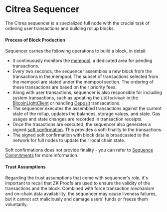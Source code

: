 # Citrea Sequencer

The Citrea sequencer is a specialized full node with the crucial task of ordering user transactions and building rollup blocks. 

#### Process of Block Production

Sequencer carries the following operations to build a block, in detail:

- It continuously monitors the [mempool](./mempool.md), a dedicated area for pending transactions. 
- Every two seconds, the sequencer assembles a new block from the transactions in the mempool. The subset of transactions selected from the mempool are stated under the mempool section. The ordering of these transactions are based on their priority fees.
- Along with user transactions, sequencer is also responsible for including system transactions, such as updating the `L1BlockHash` in the [BitcoinLightClient](/developer-documentation/system-contracts/bitcoin-light-client.md) or handling [Deposit](/developer-documentation/system-contracts/bridge.md) transacations.
- The sequencer executes the assembled transactions against the current state of the rollup, updates the balances, storage values, and state. Gas usages and state changes are recorded in transaction receipts.
- Once the trasactions are executed, the sequencer also generates a signed [soft confirmation](./soft-confirmation.md). This provides a soft-finality to the transactions.
- The signed soft confirmation with block data is broadcasted to the network for full nodes to update their local chain state.

Soft confirmations does not provide finality - you can refer to [Sequence Commitments](./sequencer-commitments.md) for more information.

#### Trust Assumptions

Regarding the trust assumptions that come with sequencer's role, it's important to recall that ZK Proofs are used to ensure the validity of the transactions and the block. Combined with force transaction mechanism and on-chain data availability, the sequencer may cause liveness failures, but it cannot act maliciously and damage users' funds or freeze them voluntarily. 
